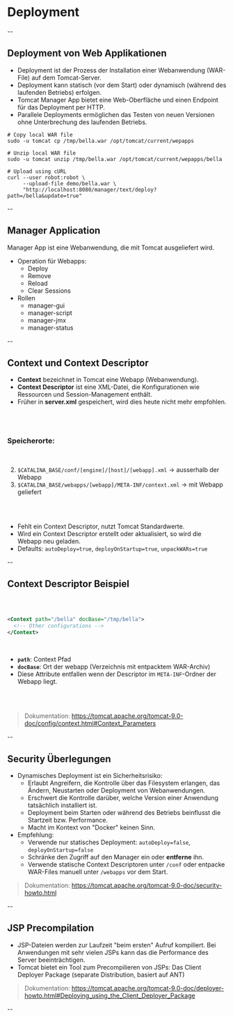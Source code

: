 # Deployment

--

## Deployment von Web Applikationen

- Deployment ist der Prozess der Installation einer Webanwendung (WAR-File) auf dem Tomcat-Server.
- Deployment kann statisch (vor dem Start) oder dynamisch (während des laufenden Betriebs) erfolgen.
- Tomcat Manager App bietet eine Web-Oberfläche und einen Endpoint für das Deployment per HTTP.
- Parallele Deployments ermöglichen das Testen von neuen Versionen ohne Unterbrechung des laufenden Betriebs.

```shell
# Copy local WAR file
sudo -u tomcat cp /tmp/bella.war /opt/tomcat/current/wepapps

# Unzip local WAR file
sudo -u tomcat unzip /tmp/bella.war /opt/tomcat/current/wepapps/bella

# Upload using cURL
curl --user robot:robot \
     --upload-file demo/bella.war \      
     "http://localhost:8080/manager/text/deploy?path=/bella&update=true"
```

--

## Manager Application

Manager App ist eine Webanwendung, die mit Tomcat ausgeliefert wird.
- Operation für Webapps:
  - Deploy
  - Remove
  - Reload
  - Clear Sessions
- Rollen
  - manager-gui
  - manager-script
  - manager-jmx
  - manager-status

--

## Context und Context Descriptor

- **Context** bezeichnet in Tomcat eine Webapp (Webanwendung).
- **Context Descriptor** ist eine XML-Datei, die Konfigurationen wie Ressourcen und Session-Management enthält.
- Früher in **server.xml** gespeichert, wird dies heute nicht mehr empfohlen.
<br>
<br>

### Speicherorte:
<br>

2. `$CATALINA_BASE/conf/[engine]/[host]/[webapp].xml` -> ausserhalb der Webapp
2. `$CATALINA_BASE/webapps/[webapp]/META-INF/context.xml` -> mit Webapp geliefert

<br>
<br>

- Fehlt ein Context Descriptor, nutzt Tomcat Standardwerte.
- Wird ein Context Descriptor erstellt oder aktualisiert, so wird die Webapp neu geladen.
- Defaults: `autoDeploy=true`, `deployOnStartup=true`, `unpackWARs=true`


--

## Context Descriptor Beispiel
<br>


```xml

<Context path="/bella" docBase="/tmp/bella">
  <!-- Other configurations -->
</Context>


```

<br>


- **`path`**: Context Pfad
- **`docBase`**: Ort der webapp (Verzeichnis mit entpacktem WAR-Archiv)
- Diese Attribute entfallen wenn der Descriptor im `META-INF`-Ordner der Webapp liegt.
<br>
<br>

> Dokumentation:
> https://tomcat.apache.org/tomcat-9.0-doc/config/context.html#Context_Parameters


--

## Security Überlegungen

- Dynamisches Deployment ist ein Sicherheitsrisiko:
  - Erlaubt Angreifern, die Kontrolle über das Filesystem erlangen, das Ändern, Neustarten oder Deployment von Webanwendungen.
  - Erschwert die Kontrolle darüber, welche Version einer Anwendung tatsächlich installiert ist.
  - Deployment beim Starten oder während des Betriebs beinflusst die Startzeit bzw. Performance.
  - Macht im Kontext von "Docker" keinen Sinn.
- Empfehlung:
  - Verwende nur statisches Deployment: `autoDeploy=false`, `deployOnStartup=false`
  - Schränke den Zugriff auf den Manager ein oder **entferne** ihn.
  - Verwende statische Context Descriptoren unter `/conf` oder entpacke WAR-Files manuell unter `/webapps` vor dem Start.


> Dokumentation:
> https://tomcat.apache.org/tomcat-9.0-doc/security-howto.html


--

## JSP Precompilation

- JSP-Dateien werden zur Laufzeit "beim ersten" Aufruf kompiliert. Bei Anwendungen mit sehr vielen JSPs kann das die Performance des Server beeinträchtigen.
- Tomcat bietet ein Tool zum Precompilieren von JSPs: Das Client Deployer Package (separate Distribution, basiert auf ANT)

> Dokumentation:
> https://tomcat.apache.org/tomcat-9.0-doc/deployer-howto.html#Deploying_using_the_Client_Deployer_Package

--

